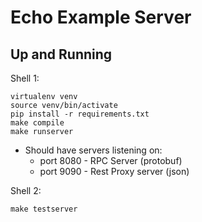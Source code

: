 # Echo Example Server


## Up and Running

Shell 1:

```
virtualenv venv
source venv/bin/activate
pip install -r requirements.txt
make compile
make runserver
```

- Should have servers listening on:
  - port 8080 - RPC Server (protobuf)
  - port 9090 - Rest Proxy server (json)


Shell 2:
```
make testserver
```

